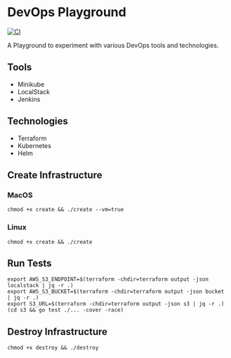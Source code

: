 # DevOps Playground

[![CI](https://github.com/jhandguy/devops-playground/workflows/CI/badge.svg)](https://github.com/jhandguy/devops-playground/actions?query=workflow%3ACI)

A Playground to experiment with various DevOps tools and technologies.

## Tools

- Minikube
- LocalStack
- Jenkins

## Technologies

- Terraform
- Kubernetes
- Helm

## Create Infrastructure

### MacOS

```shell
chmod +x create && ./create --vm=true
```

### Linux

```shell
chmod +x create && ./create
```

## Run Tests

```shell
export AWS_S3_ENDPOINT=$(terraform -chdir=terraform output -json localstack | jq -r .)
export AWS_S3_BUCKET=$(terraform -chdir=terraform output -json bucket | jq -r .)
export S3_URL=$(terraform -chdir=terraform output -json s3 | jq -r .)
(cd s3 && go test ./... -cover -race)
```

## Destroy Infrastructure

```shell
chmod +x destroy && ./destroy
```